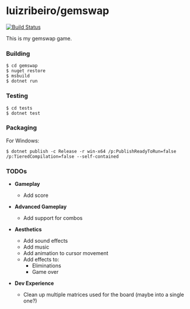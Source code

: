 # luizribeiro/gemswap

[![Build Status](https://travis-ci.com/luizribeiro/gemswap.svg?token=Y5WyECQyFrzmKkJLsCaK&branch=master)](https://travis-ci.com/luizribeiro/gemswap)

This is my gemswap game.

### Building

```
$ cd gemswap
$ nuget restore
$ msbuild
$ dotnet run
```

### Testing

```
$ cd tests
$ dotnet test
```

### Packaging

For Windows:

```
$ dotnet publish -c Release -r win-x64 /p:PublishReadyToRun=false /p:TieredCompilation=false --self-contained
```

### TODOs

* **Gameplay**
  * Add score

* **Advanced Gameplay**
  * Add support for combos

* **Aesthetics**
  * Add sound effects
  * Add music
  * Add animation to cursor movement
  * Add effects to:
    * Eliminations
    * Game over

* **Dev Experience**
  * Clean up multiple matrices used for the board (maybe into a single one?)
